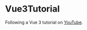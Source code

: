 # Vue3Tutorial
Following a Vue 3 tutorial on [YouTube](https://www.youtube.com/playlist?list=PL4cUxeGkcC9hYYGbV60Vq3IXYNfDk8At1). 
